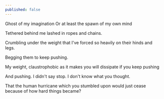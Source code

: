```yaml
---
published: false
---
```


Ghost of my imagination
Or at least
the spawn of my own mind

Tethered behind me
lashed in ropes and chains.

Crumbling under the weight
that I've forced so heavily
on their hinds and legs.

Begging them
to keep pushing.

My weight,
claustrophobic as it makes you
will dissipate
if you keep pushing

And pushing.
I didn't say stop.
I don't know what you thought.

That the human hurricane
which you stumbled upon
would just cease
because of how hard things became?
